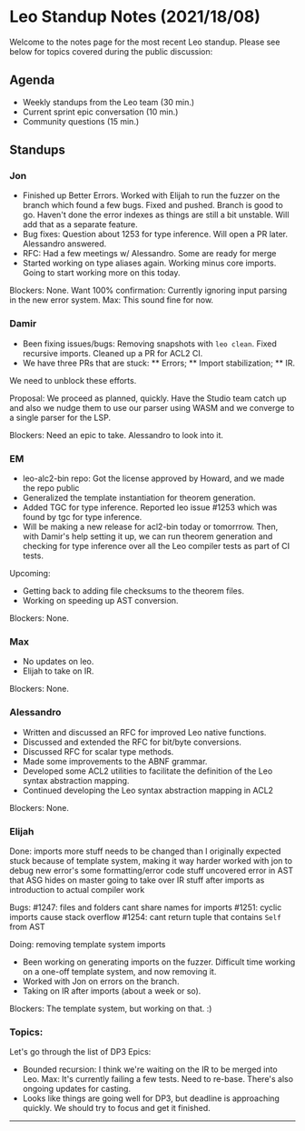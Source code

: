 # Leo Standup Notes (2021/18/08)

Welcome to the notes page for the most recent Leo standup. Please see below for topics covered during the public discussion:

## Agenda

* Weekly standups from the Leo team (30 min.)
* Current sprint epic conversation (10 min.)
* Community questions (15 min.)

## Standups

### Jon

* Finished up Better Errors.  Worked with Elijah to run the fuzzer on the branch which found a few bugs.  Fixed and pushed.  Branch is good to go.  Haven't done the error indexes as things are still a bit unstable.  Will add that as a separate feature.
* Bug fixes:  Question about 1253 for type inference.  Will open a PR later.  Alessandro answered.
* RFC:  Had a few meetings w/ Alessandro.  Some are ready for merge
* Started working on type aliases again.  Working minus core imports.  Going to start working more on this today.

Blockers:  None.  Want 100% confirmation:  Currently ignoring input parsing in the new error system.  Max:  This sound fine for now.

### Damir

* Been fixing issues/bugs:  Removing snapshots with `leo clean`.  Fixed recursive imports.  Cleaned up a PR for ACL2 CI.
* We have three PRs that are stuck:
** Errors;
** Import stabilization;
** IR.

We need to unblock these efforts.

Proposal:  We proceed as planned, quickly.  Have the Studio team catch up and also we nudge them to use our parser using WASM and we converge to a single parser for the LSP.

Blockers:  Need an epic to take.  Alessandro to look into it.

### EM

* leo-alc2-bin repo:  Got the license approved by Howard, and we made the repo public
* Generalized the template instantiation for theorem generation.
* Added TGC for type inference.  Reported leo issue #1253 which was found by tgc for type inference.
* Will be making a new release for acl2-bin today or tomorrrow.  Then, with Damir's help setting it up, we can run theorem generation and checking for type inference over all the Leo compiler tests as part of CI tests.

Upcoming:
* Getting back to adding file checksums to the theorem files.
* Working on speeding up AST conversion.

Blockers:  None.

### Max

* No updates on leo.
* Elijah to take on IR.

Blockers:  None.

### Alessandro

* Written and discussed an RFC for improved Leo native functions.
* Discussed and extended the RFC for bit/byte conversions.
* Discussed RFC for scalar type methods.
* Made some improvements to the ABNF grammar.
* Developed some ACL2 utilities to facilitate the definition of the Leo syntax abstraction mapping.
* Continued developing the Leo syntax abstraction mapping in ACL2

Blockers:  None.

### Elijah

Done:
    imports
        more stuff needs to be changed than I originally expected
        stuck because of template system, making it way harder
    worked with jon to debug new error's
        some formatting/error code stuff
        uncovered error in AST that ASG hides on master
    going to take over IR stuff after imports as introduction to actual compiler work

Bugs:
    #1247: files and folders cant share names for imports
    #1251: cyclic imports cause stack overflow
    #1254: cant return tuple that contains `Self` from AST

Doing:
    removing template system
    imports

* Been working on generating imports on the fuzzer.  Difficult time working on a one-off template system, and now removing it.
* Worked with Jon on errors on the branch.
* Taking on IR after imports (about a week or so).

Blockers:  The template system, but working on that.  :)

### Topics:

Let's go through the list of DP3 Epics:

* Bounded recursion:  I think we're waiting on the IR to be merged into Leo.  Max:  It's currently failing a few tests.  Need to re-base.  There's also ongoing updates for casting.
* Looks like things are going well for DP3, but deadline is approaching quickly.  We should try to focus and get it finished.

---------------
